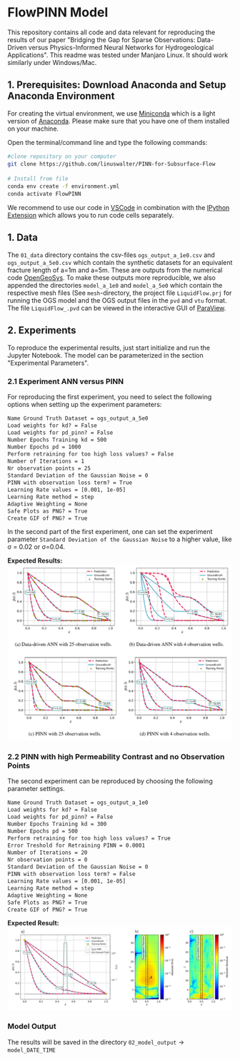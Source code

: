# FlowPINN Model

This repository contains all code and data relevant for reproducing the results of our paper "Bridging the Gap for Sparse Observations: Data-Driven versus Physics-Informed Neural Networks for Hydrogeological Applications".
This readme was tested under Manjaro Linux. It should work similarly under Windows/Mac.

## 1. Prerequisites: Download Anaconda and Setup Anaconda Environment
For creating the virtual environment, we use [Miniconda](https://docs.anaconda.com/miniconda/) which is a light version of [Anaconda](https://docs.anaconda.com/anaconda/install/). Please make sure that you have one of them installed on your machine.

Open the terminal/command line and type the following commands:
```bash
#clone repository on your computer
git clone https://github.com/linuswalter/PINN-for-Subsurface-Flow

# Install from file
conda env create -f environment.yml
conda activate FlowPINN
```

We recommend to use our code in [VSCode](https://code.visualstudio.com/) in combination with the [IPython Extension](https://marketplace.visualstudio.com/items?itemName=HoangKimLai.ipython) which allows you to run code cells separately.

## 1. Data
The `01_data` directory contains the csv-files `ogs_output_a_1e0.csv` and `ogs_output_a_5e0.csv` which contain the synthetic datasets for an equivalent fracture length of a=1m and a=5m. These are outputs from the numerical code [OpenGeoSys](https://www.opengeosys.org/). To make these outputs more reproducible, we also appended the directories `model_a_1e0`  and `model_a_5e0` which contain the respective mesh files (See `mesh`-directory, the project file `LiquidFlow.prj` for running the OGS model and the OGS output files in the `pvd` and `vtu` format. The file `LiquidFlow_.pvd` can be viewed in the interactive GUI of [ParaView](https://www.paraview.org/).

## 2. Experiments

To reproduce the experimental results, just start initialize and run the Jupyter Notebook.
The model can be parameterized in the section "Experimental Parameters".

### 2.1 Experiment ANN versus PINN

For reproducing the first experiment, you need to select the following options when setting up the experiment parameters:

```
Name Ground Truth Dataset = ogs_output_a_5e0
Load weights for kd? = False
Load weights for pd_pinn? = False
Number Epochs Training kd = 500
Number Epochs pd = 1000
Perform retraining for too high loss values? = False
Number of Iterations = 1
Nr observation points = 25
Standard Deviation of the Gaussian Noise = 0
PINN with observation loss term? = True
Learning Rate values = [0.001, 1e-05]
Learning Rate method = step
Adaptive Weighting = None
Safe Plots as PNG? = True
Create GIF of PNG? = True
```

In the second part of the first experiment, one can set the experiment parameter `Standard Deviation of the Gaussian Noise` to a higher value, like σ = 0.02 or σ=0.04.

**Expected Results:**
![](03_figures/Fig_2_1_Experiment_ANN_versus_PINN.png)

### 2.2 PINN with high Permeability Contrast and no Observation Points

The second experiment can be reproduced by choosing the following parameter settings.

```
Name Ground Truth Dataset = ogs_output_a_1e0
Load weights for kd? = False
Load weights for pd_pinn? = False
Number Epochs Training kd = 300
Number Epochs pd = 500
Perform retraining for too high loss values? = True
Error Treshold for Retraining PINN = 0.0001
Number of Iterations = 20
Nr observation points = 0
Standard Deviation of the Gaussian Noise = 0
PINN with observation loss term? = False
Learning Rate values = [0.001, 1e-05]
Learning Rate method = step
Adaptive Weighting = None
Safe Plots as PNG? = True
Create GIF of PNG? = True
```

**Expected Result:**
![](03_figures/Fig_2_2_PINN_with_high_Permeability_Contrast.png)

### Model Output
The results will be saved in the directory `02_model_output` -> `model_DATE_TIME`

